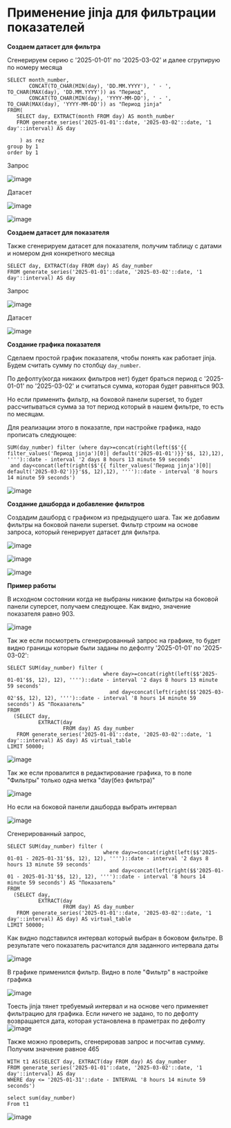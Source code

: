 # Применение jinja для фильтрации показателей

**Создаем датасет для фильтра**

Сгенерируем серию с '2025-01-01' по '2025-03-02' и далее сгрупирую по номеру месяца

```
SELECT month_number, 
       CONCAT(TO_CHAR(MIN(day), 'DD.MM.YYYY'), ' - ', TO_CHAR(MAX(day), 'DD.MM.YYYY')) as "Период", 
       CONCAT(TO_CHAR(MIN(day), 'YYYY-MM-DD'), ' - ', TO_CHAR(MAX(day), 'YYYY-MM-DD')) as "Период jinja" 
FROM(
   SELECT day, EXTRACT(month FROM day) AS month_number
   FROM generate_series('2025-01-01'::date, '2025-03-02'::date, '1 day'::interval) AS day   
      
    ) as rez
group by 1
order by 1
```

Запрос

![image](https://github.com/user-attachments/assets/72f772d0-4685-4dcd-a4f4-d0424e3a30d7)

Датасет

![image](https://github.com/user-attachments/assets/78f7e050-eb3d-4db6-8c42-34e5e52335ab)

![image](https://github.com/user-attachments/assets/4f2c40f1-22d4-4853-9701-84055693f298)


**Создаем датасет для показателя**

Также сгенерируем датасет для показателя, получим таблицу с датами и номером дня конкретного месяца

```
SELECT day, EXTRACT(day FROM day) AS day_number
FROM generate_series('2025-01-01'::date, '2025-03-02'::date, '1 day'::interval) AS day
```
 Запрос
 
![image](https://github.com/user-attachments/assets/91a43a21-7b1e-4fe7-8c24-1ba88db372cb)

Датасет

![image](https://github.com/user-attachments/assets/156b6108-b57b-4eda-ab12-1d0208adf0bb)

**Создание графика показателя**

Сделаем простой график показателя, чтобы понять как работает jinja. Будем считать сумму по столбцу ```day_number```.

По дефолту(когда никаких фильтров нет) будет браться период с '2025-01-01' по '2025-03-02' и считаться сумма, которая будет равняться 903.

Но если применить фильтр, на боковой панели superset, то будет рассчитываться сумма за тот период который в нашем фильтре, то есть по месяцам.

Для реализации этого в показатле, при настройке графика, надо прописать следующее:

```
SUM(day_number) filter (where day>=concat(right(left($$'{{ filter_values('Период jinja')[0]| default('2025-01-01')}}'$$, 12),12), '''')::date - interval '2 days 8 hours 13 minute 59 seconds'
 and day<concat(left(right($$'{{ filter_values('Период jinja')[0]| default('2025-03-02')}}'$$, 12),12), '''')::date - interval '8 hours 14 minute 59 seconds')
```

![image](https://github.com/user-attachments/assets/1905d010-7792-46f3-965a-7d0fe88048ea)

**Создание дашборда и добавление фильтров**

Создадим дашборд с графиком из предыдущего шага. Так же добавим фильтры на боковой панели superset. Фильтр строим на основе запроса, который генерирует датасет для фильтра.

![image](https://github.com/user-attachments/assets/39c8d3dc-d60c-413c-bf71-c0be66343785)

![image](https://github.com/user-attachments/assets/8abea7b8-4bc6-494f-b4cf-596a19f2a60c)

![image](https://github.com/user-attachments/assets/888aa505-02df-4f4a-8f48-c88096ca8f3e)

**Пример работы**

В исходном состоянии когда не выбраны никакие фильтры на боковой панели суперсет, получаем следующее. Как видно, значение показателя равно 903.

![image](https://github.com/user-attachments/assets/badde948-25e3-4f4e-8a14-6d57482abe55)

Так же если посмотреть сгенерированный запрос на графике, то будет видно границы которые были заданы по дефолту '2025-01-01' по '2025-03-02':

```
SELECT SUM(day_number) filter (
                               where day>=concat(right(left($$'2025-01-01'$$, 12), 12), '''')::date - interval '2 days 8 hours 13 minute 59 seconds'
                                 and day<concat(left(right($$'2025-03-02'$$, 12), 12), '''')::date - interval '8 hours 14 minute 59 seconds') AS "Показатель"
FROM
  (SELECT day,
          EXTRACT(day
                  FROM day) AS day_number
   FROM generate_series('2025-01-01'::date, '2025-03-02'::date, '1 day'::interval) AS day) AS virtual_table
LIMIT 50000;
```

![image](https://github.com/user-attachments/assets/5a26613e-8c5f-4ef2-96c3-711dd34a54df)

Так же если провалится в редактирование графика, то в поле "Фильтры" только одна метка "day(без фильтра)"

![image](https://github.com/user-attachments/assets/fba45545-dbbb-42f2-9830-b7f43a0b1fd4)

Но если на боковой панели дашборда выбрать интервал

![image](https://github.com/user-attachments/assets/7c31b3f2-5472-4c19-b755-5bbf91e6eee2)

Сгенерированный запрос, 
```
SELECT SUM(day_number) filter (
                               where day>=concat(right(left($$'2025-01-01 - 2025-01-31'$$, 12), 12), '''')::date - interval '2 days 8 hours 13 minute 59 seconds'
                                 and day<concat(left(right($$'2025-01-01 - 2025-01-31'$$, 12), 12), '''')::date - interval '8 hours 14 minute 59 seconds') AS "Показатель"
FROM
  (SELECT day,
          EXTRACT(day
                  FROM day) AS day_number
   FROM generate_series('2025-01-01'::date, '2025-03-02'::date, '1 day'::interval) AS day) AS virtual_table
LIMIT 50000;
```

Как видно подставился интервал который выбран в боковом фильтре. В результате чего показатель расчитался для заданного интервала даты

![image](https://github.com/user-attachments/assets/b94c337f-69ee-4c30-95f1-5575d9bb13ba)

В графике применился фильтр. Видно в поле "Фильтр" в настройке графика

![image](https://github.com/user-attachments/assets/cc612f65-ba60-4f8c-90f1-8fd4bb300c1b)

Тоесть jinja тянет требуемый интервал и на основе чего применяет фильтрацию для графика. Если ничего не задано, то по дефолту возвращается дата, которая установлена в праметрах по дефолту
![image](https://github.com/user-attachments/assets/408b6d5d-f9f1-4da9-aeac-9813af9a4887)

Также можно проверить, сгенерировав запрос и посчитав сумму. Получим значение равное 465

```
WITH t1 AS(SELECT day, EXTRACT(day FROM day) AS day_number
FROM generate_series('2025-01-01'::date, '2025-03-02'::date, '1 day'::interval) AS day   
WHERE day <= '2025-01-31'::date - INTERVAL '8 hours 14 minute 59 seconds')

select sum(day_number)
From t1
```

![image](https://github.com/user-attachments/assets/77d9a306-b6be-4956-9e4e-f7d60e1a5a59)














